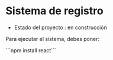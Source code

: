 <h1> Sistema de registro</h1>

- Estado del proyecto : en construcción

Para ejecutar el sistema, debes poner:

´´´npm install react```
